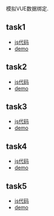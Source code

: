 模拟VUE数据绑定.
## task1
* [js代码]()
* [demo]()

## task2
* [js代码]()
* [demo]()

## task3
* [js代码]()
* [demo]()

## task4
* [js代码]()
* [demo]()

## task5
* [js代码]()
* [demo]()

